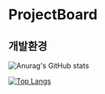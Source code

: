 # ProjectBoard
## 개발환경
![Anurag's GitHub stats](https://github-readme-stats.vercel.app/api?username=anuraghazra&theme=radical_icons=true)


[![Top Langs](https://github-readme-stats.vercel.app/api/top-langs/?username=isylsy166&layout=compact&theme=radical&langs_count=4)](https://github.com/anuraghazra/github-readme-stats)
